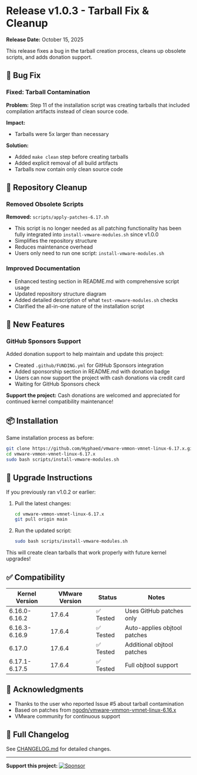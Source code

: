 # Release v1.0.3 - Tarball Fix & Cleanup

**Release Date:** October 15, 2025

This release fixes a bug in the tarball creation process, cleans up obsolete scripts, and adds donation support.

## 🐛 Bug Fix

### Fixed: Tarball Contamination

**Problem:** Step 11 of the installation script was creating tarballs that included compilation artifacts instead of clean source code.

**Impact:** 
- Tarballs were 5x larger than necessary

**Solution:**
- Added `make clean` step before creating tarballs
- Added explicit removal of all build artifacts
- Tarballs now contain only clean source code

## 🧹 Repository Cleanup

### Removed Obsolete Scripts

**Removed:** `scripts/apply-patches-6.17.sh`

- This script is no longer needed as all patching functionality has been fully integrated into `install-vmware-modules.sh` since v1.0.0
- Simplifies the repository structure
- Reduces maintenance overhead
- Users only need to run one script: `install-vmware-modules.sh`

### Improved Documentation

- Enhanced testing section in README.md with comprehensive script usage
- Updated repository structure diagram
- Added detailed description of what `test-vmware-modules.sh` checks
- Clarified the all-in-one nature of the installation script

## 💖 New Features

### GitHub Sponsors Support

Added donation support to help maintain and update this project:

- Created `.github/FUNDING.yml` for GitHub Sponsors integration
- Added sponsorship section in README.md with donation badge
- Users can now support the project with cash donations via credit card
- Waiting for GitHub Sponsors check

**Support the project:** Cash donations are welcomed and appreciated for continued kernel compatibility maintenance!

## 📦 Installation

Same installation process as before:

```bash
git clone https://github.com/Hyphaed/vmware-vmmon-vmnet-linux-6.17.x.git
cd vmware-vmmon-vmnet-linux-6.17.x
sudo bash scripts/install-vmware-modules.sh
```

## 🔄 Upgrade Instructions

If you previously ran v1.0.2 or earlier:

1. Pull the latest changes:
   ```bash
   cd vmware-vmmon-vmnet-linux-6.17.x
   git pull origin main
   ```

2. Run the updated script:
   ```bash
   sudo bash scripts/install-vmware-modules.sh
   ```

This will create clean tarballs that work properly with future kernel upgrades!

## ✅ Compatibility

| Kernel Version | VMware Version | Status | Notes |
|---------------|----------------|--------|-------|
| 6.16.0-6.16.2 | 17.6.4         | ✅ Tested | Uses GitHub patches only |
| 6.16.3-6.16.9 | 17.6.4         | ✅ Tested | Auto-applies objtool patches |
| 6.17.0        | 17.6.4         | ✅ Tested | Additional objtool patches |
| 6.17.1-6.17.5 | 17.6.4         | ✅ Tested | Full objtool support |

## 🙏 Acknowledgments

- Thanks to the user who reported Issue #5 about tarball contamination
- Based on patches from [ngodn/vmware-vmmon-vmnet-linux-6.16.x](https://github.com/ngodn/vmware-vmmon-vmnet-linux-6.16.x)
- VMware community for continuous support

## 📝 Full Changelog

See [CHANGELOG.md](CHANGELOG.md) for detailed changes.

---

**Support this project:** [![Sponsor](https://img.shields.io/badge/Sponsor-💖-ff69b4)](https://github.com/sponsors/Hyphaed)

